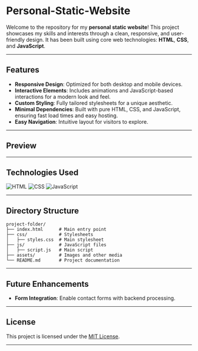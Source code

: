 # Personal-Static-Website

Welcome to the repository for my **personal static website**! This project showcases my skills and interests through a clean, responsive, and user-friendly design. It has been built using core web technologies: **HTML**, **CSS**, and **JavaScript**.

---

## Features

- **Responsive Design**: Optimized for both desktop and mobile devices.
- **Interactive Elements**: Includes animations and JavaScript-based interactions for a modern look and feel.
- **Custom Styling**: Fully tailored stylesheets for a unique aesthetic.
- **Minimal Dependencies**: Built with pure HTML, CSS, and JavaScript, ensuring fast load times and easy hosting.
- **Easy Navigation**: Intuitive layout for visitors to explore.

---

## Preview



---

## Technologies Used

![HTML](https://img.shields.io/badge/html-%23E34F26.svg?style=for-the-badge&logo=html5&logoColor=white) ![CSS](https://img.shields.io/badge/css-%231572B6.svg?style=for-the-badge&logo=css3&logoColor=white) ![JavaScript](https://img.shields.io/badge/javascript-%23F7DF1E.svg?style=for-the-badge&logo=javascript&logoColor=black)

---

## Directory Structure

```
project-folder/
├── index.html      # Main entry point
├── css/            # Stylesheets
│   ├── styles.css  # Main stylesheet
├── js/             # JavaScript files
│   ├── script.js   # Main script
├── assets/         # Images and other media
└── README.md       # Project documentation
```

---

## Future Enhancements
- **Form Integration**: Enable contact forms with backend processing.

---

## License

This project is licensed under the [MIT License](LICENSE).

---
